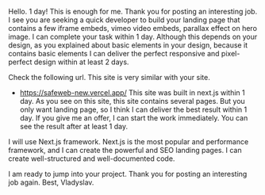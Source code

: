 Hello. 1 day! This is enough for me.
Thank you for posting an interesting job.
I see you are seeking a quick developer to build your landing page that contains a few iframe embeds, vimeo video embeds, parallax effect on hero image.
I can complete your task within 1 day. Although this depends on your design, as you explained about basic elements in your design, because it contains basic elements I can deliver the perfect responsive and pixel-perfect design within at least 2 days.

Check the following url. This site is very similar with your site. 
- https://safeweb-new.vercel.app/
This site was built in next.js within 1 day. As you see on this site, this site contains several pages. But you only want landing page, so I think I can deliver the best result within 1 day. If you give me an offer, I can start the work immediately. You can see the result after at least 1 day. 

I will use Next.js framework. Next.js is the most popular and performance framework, and I can create the powerful and SEO landing pages. I can create well-structured and well-documented code. 

I am ready to jump into your project.
Thank you for posting an interesting job again.
Best,
Vladyslav.